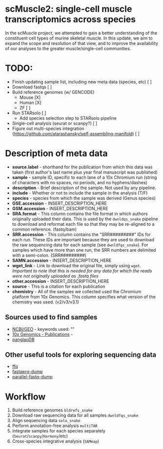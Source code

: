 # **scMuscle2:** single-cell muscle transcriptomics across species
In the scMuscle project, we attempted to gain a better understanding of the constituent cell types of murine skeletal muscle. In this update, we aim to expand the scope and resolution of that view, and to improve the availability of our analyses to the greater muscle/single-cell communities.

# TODO:
- Finish updating sample list, including new meta data (species, etc) [ ]
- Download fastqs [ ]
- Build reference genomes (w/ GENCODE)
  - Mouse [X]
  - Human [X]
  - ZF [ ]
- Run STARsolo [ ]
  - Add species selection step to STARsolo pipeline
- Single-cell analysis (seurat or scanpy?) [ ]
- Figure out multi-species integration (https://github.com/atarashansky/self-assembling-manifold) [ ]


# Description of meta data
- **source.label** - shorthand for the publication from which this data was taken (first author's last name plus year final manuscript was published)
- **sample** - sample ID, specific to each lane of a 10x Chromium run (string of characters with no spaces, no periods, and no hyphens/dashes)
- **description** - Brief description of the sample. Not used by any pipeline.
- **include** - Whether or not to include the sample in the analysis (T/F)
- **species** - species from which the sample was derived (Genus species)
- **GSE.accession** - INSERT_DESCRIPTION_HERE
- **GSM.accession** - INSERT_DESCRIPTION_HERE
- **SRA.format** - This column contains the file format in which authors originally uploaded their data. This is used by the `dwnldqs_snake` pipeline to download and reformat each file so that they may be re-aligned to a common reference. (fastq/bam)
- **SRR.accession** - This column contains the "SRR#########" IDs for each run. These IDs are important because they are used to download the raw sequencing data for each sample (see `dwnldfqs_snake`). For samples which have more than one run, the SRR numbers are delimited with a semi-colon. (SRR#########)
- **SAMN.accession** - INSERT_DESCRIPTION_HERE
- **wget_link** - Link to download the original file, simply using `wget`. *Important to note that this is needed for any data for which the reads were not originally uploaded as .fastq files*
- **other.accession** - INSERT_DESCRIPTION_HERE
- **source** - This is a citation for each publication
- **chemistry** - All of the samples we collected used the Chromium platform from 10x Genomics. This column specifies what version of the chemistry was used. (v2/v3/v3.1)

## Sources used to find samples
- [NCBI/GEO](https://www.ncbi.nlm.nih.gov/geo/) - keywords used: ""
- [10x Genomics - Publications](https://www.10xgenomics.com/resources/publications) -
- [panglaoDB](https://panglaodb.se/)

## Other useful tools for exploring sequencing data
- [ffq](https://github.com/pachterlab/ffq)
- [fastqerq-dump](https://github.com/ncbi/sra-tools/wiki/HowTo:-fasterq-dump)
- [parallel-fastq-dump](https://github.com/rvalieris/parallel-fastq-dump)

# Workflow

1. Build reference genomes `bldrefs_snake`
2. Download raw sequencing data for all samples `dwnldfqs_snake`
3. Align sequencing data `solo_snake`
4. Perform annotation-free analysis `multiTAR`
5. Integrate samples for each species separately (`Seurat`/`scanpy`/`Harmony`/etc)
6. Cross-species integrative analysis (`SAMmap`)
